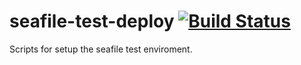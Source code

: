 seafile-test-deploy [![Build Status](https://secure.travis-ci.org/haiwen/seafile-test-deploy.png?branch=master)](http://travis-ci.org/haiwen/seafile-test-deploy)
===================

Scripts for setup the seafile test enviroment.

